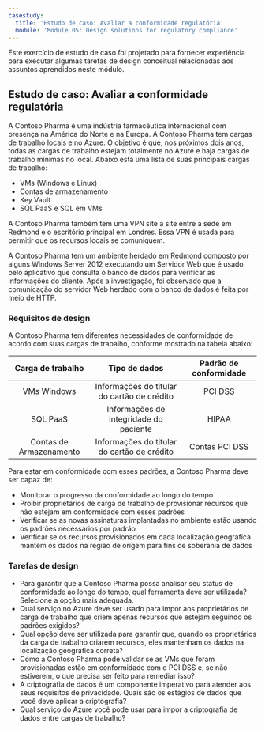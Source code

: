 ```yaml
---
casestudy:
  title: 'Estudo de caso: Avaliar a conformidade regulatória'
  module: 'Module 05: Design solutions for regulatory compliance'
---
```


Este exercício de estudo de caso foi projetado para fornecer experiência para executar algumas tarefas de design conceitual relacionadas aos assuntos aprendidos neste módulo.

## Estudo de caso: Avaliar a conformidade regulatória

A Contoso Pharma é uma indústria farmacêutica internacional com presença na América do Norte e na Europa. A Contoso Pharma tem cargas de trabalho locais e no Azure. O objetivo é que, nos próximos dois anos, todas as cargas de trabalho estejam totalmente no Azure e haja cargas de trabalho mínimas no local. Abaixo está uma lista de suas principais cargas de trabalho:

- VMs (Windows e Linux)
- Contas de armazenamento
- Key Vault
- SQL PaaS e SQL em VMs

A Contoso Pharma também tem uma VPN site a site entre a sede em Redmond e o escritório principal em Londres. Essa VPN é usada para permitir que os recursos locais se comuniquem.

A Contoso Pharma tem um ambiente herdado em Redmond composto por alguns Windows Server 2012 executando um Servidor Web que é usado pelo aplicativo que consulta o banco de dados para verificar as informações do cliente. Após a investigação, foi observado que a comunicação do servidor Web herdado com o banco de dados é feita por meio de HTTP.

### Requisitos de design

A Contoso Pharma tem diferentes necessidades de conformidade de acordo com suas cargas de trabalho, conforme mostrado na tabela abaixo:

| **Carga de trabalho** | **Tipo de dados** | **Padrão de conformidade** |
|:---:|:---:|:---:|
| VMs Windows | Informações do titular do cartão de crédito | PCI DSS |
| SQL PaaS | Informações de integridade do paciente | HIPAA |
| Contas de Armazenamento | Informações do titular do cartão de crédito | Contas PCI DSS |

Para estar em conformidade com esses padrões, a Contoso Pharma deve ser capaz de:

- Monitorar o progresso da conformidade ao longo do tempo
- Proibir proprietários de carga de trabalho de provisionar recursos que não estejam em conformidade com esses padrões
- Verificar se as novas assinaturas implantadas no ambiente estão usando os padrões necessários por padrão
- Verificar se os recursos provisionados em cada localização geográfica mantêm os dados na região de origem para fins de soberania de dados

### Tarefas de design

* Para garantir que a Contoso Pharma possa analisar seu status de conformidade ao longo do tempo, qual ferramenta deve ser utilizada? Selecione a opção mais adequada.
* Qual serviço no Azure deve ser usado para impor aos proprietários de carga de trabalho que criem apenas recursos que estejam seguindo os padrões exigidos?
* Qual opção deve ser utilizada para garantir que, quando os proprietários da carga de trabalho criarem recursos, eles mantenham os dados na localização geográfica correta?
* Como a Contoso Pharma pode validar se as VMs que foram provisionadas estão em conformidade com o PCI DSS e, se não estiverem, o que precisa ser feito para remediar isso?
* A criptografia de dados é um componente imperativo para atender aos seus requisitos de privacidade. Quais são os estágios de dados que você deve aplicar a criptografia?
* Qual serviço do Azure você pode usar para impor a criptografia de dados entre cargas de trabalho?
